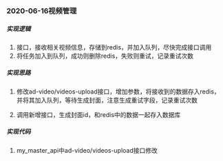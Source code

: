 ### 2020-06-16视频管理

##### 实现逻辑

1. 接口，接收相关视频信息，存储到redis，并加入队列，尽快完成接口调用
3. 将任务加入到队列，成功则删除redis，失败则重试，记录重试次数

##### 实现思路

1. 修改ad-video/videos-upload接口，增加参数，将接收到的数据存入redis，并将其加入队列，等待生成封面，注意生成重试字段，记录重试次数

2. 调用新增接口，生成封面id，和redis中的数据一起存入数据库

##### 实现代码

1. my_master_api中ad-video/videos-upload接口修改

